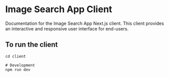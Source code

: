 # Image Search App Client

Documentation for the Image Search App Next.js client. This client provides an interactive and responsive user interface for end-users.

## To run the client
```shell
cd client

# Development
npm run dev
```
